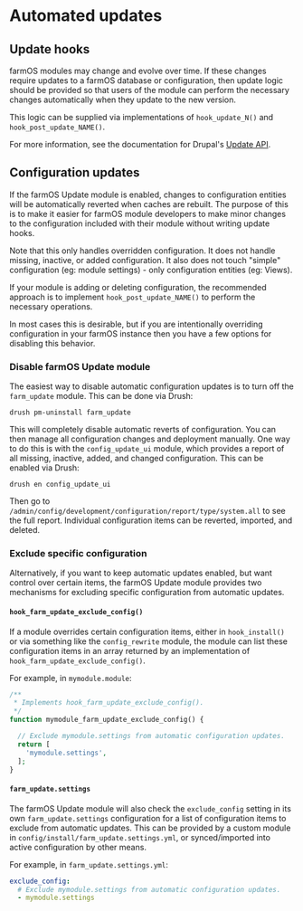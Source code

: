# Automated updates

## Update hooks

farmOS modules may change and evolve over time. If these changes require
updates to a farmOS database or configuration, then update logic should be
provided so that users of the module can perform the necessary changes
automatically when they update to the new version.

This logic can be supplied via implementations of `hook_update_N()` and
`hook_post_update_NAME()`.

For more information, see the documentation for Drupal's
[Update API](https://www.drupal.org/docs/drupal-apis/update-api/).

## Configuration updates

If the farmOS Update module is enabled, changes to configuration entities will
be automatically reverted when caches are rebuilt. The purpose of this is to
make it easier for farmOS module developers to make minor changes to the
configuration included with their module without writing update hooks.

Note that this only handles overridden configuration. It does not handle
missing, inactive, or added configuration. It also does not touch "simple"
configuration (eg: module settings) - only configuration entities (eg: Views).

If your module is adding or deleting configuration, the recommended approach is
to implement `hook_post_update_NAME()` to perform the necessary operations.

In most cases this is desirable, but if you are intentionally overriding
configuration in your farmOS instance then you have a few options for
disabling this behavior.

### Disable farmOS Update module

The easiest way to disable automatic configuration updates is to turn off the
`farm_update` module. This can be done via Drush:

    drush pm-uninstall farm_update

This will completely disable automatic reverts of configuration. You can then
manage all configuration changes and deployment manually. One way to do this
is with the `config_update_ui` module, which provides a report of all missing,
inactive, added, and changed configuration. This can be enabled via Drush:

    drush en config_update_ui

Then go to `/admin/config/development/configuration/report/type/system.all` to
see the full report. Individual configuration items can be reverted, imported,
and deleted.

### Exclude specific configuration

Alternatively, if you want to keep automatic updates enabled, but want control
over certain items, the farmOS Update module provides two mechanisms for
excluding specific configuration from automatic updates.

#### `hook_farm_update_exclude_config()`

If a module overrides certain configuration items, either in
`hook_install()` or via something like the `config_rewrite` module, the
module can list these configuration items in an array returned by an
implementation of `hook_farm_update_exclude_config()`.

For example, in `mymodule.module`:

```php
/**
 * Implements hook_farm_update_exclude_config().
 */
function mymodule_farm_update_exclude_config() {

  // Exclude mymodule.settings from automatic configuration updates.
  return [
    'mymodule.settings',
  ];
}
```

#### `farm_update.settings`

The farmOS Update module will also check the `exclude_config` setting in
its own `farm_update.settings` configuration for a list of configuration
items to exclude from automatic updates. This can be provided by a custom
module in `config/install/farm_update.settings.yml`, or synced/imported into
active configuration by other means.

For example, in `farm_update.settings.yml`:

```yaml
exclude_config:
  # Exclude mymodule.settings from automatic configuration updates.
  - mymodule.settings
```

